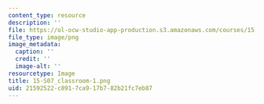 ```yaml
---
content_type: resource
description: ''
file: https://ol-ocw-studio-app-production.s3.amazonaws.com/courses/15-s07-globalhealth-lab-spring-2013/21592522c8917ca917b782b21fc7eb87_15-S07_classroom-1.png
file_type: image/png
image_metadata:
  caption: ''
  credit: ''
  image-alt: ''
resourcetype: Image
title: 15-S07_classroom-1.png
uid: 21592522-c891-7ca9-17b7-82b21fc7eb87
---
```

